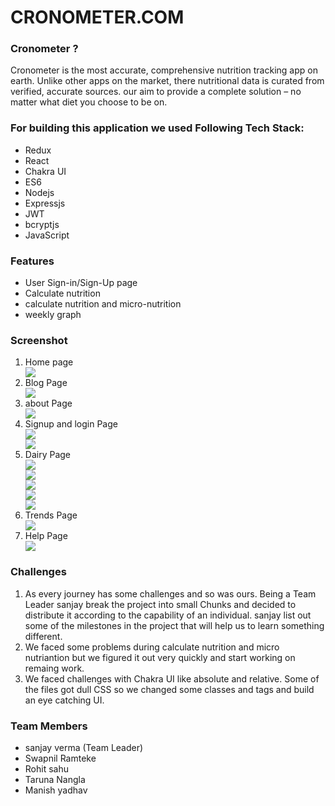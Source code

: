 # CRONOMETER.COM


### Cronometer ?
<p>Cronometer is the most accurate, comprehensive nutrition tracking app on earth. Unlike other apps on the market, there nutritional data is curated from verified, accurate sources. our aim to provide a complete solution – no matter what diet you choose to be on.</p>

### For building this application we used Following Tech Stack:
<ul>
<li>Redux</li>
<li>React</li>
<li>Chakra UI</li>
<li>ES6</li>
<li>Nodejs</li>
<li>Expressjs</li>
<li>JWT</li>
<li>bcryptjs</li>
<li>JavaScript</li>

</ul>

### Features
<ul>
<li>User Sign-in/Sign-Up page </li>
<li>Calculate nutrition </li>
<li>calculate nutrition and micro-nutrition</li>
<li> weekly graph</li>
</ul>

### Screenshot 
<ol>
<li>Home page</li>

<div margin="auto" justifyContent="center" ><img src="https://miro.medium.com/max/720/1*wFhYyVLen4mnXj48_kFUGQ.png"/></div>

<li>Blog Page</li>

<div margin="auto" justifyContent="center"><img src="https://miro.medium.com/max/720/1*nhOlb4m-L9FZ0g6TBdLEqw.png"/></div>

<li>about Page</li>

<div margin="auto" justifyContent="center"><img src="https://miro.medium.com/max/720/1*0vGf7cyHyWUjW-HV7Hsr9g.png"/></div>

<li>Signup and login Page</li>

<div margin="auto" justifyContent="center"><img src="https://miro.medium.com/max/720/1*w9Yc8HArnrFZJ-IG6lICjg.png"/></div>
<div margin="auto" justifyContent="center"><img src="https://miro.medium.com/max/720/1*goKwH74hov3knBpJknSzQw.png"/></div>

<li> Dairy Page</li>

<div margin="auto" justifyContent="center"><img src="https://miro.medium.com/max/720/1*6xlVZuv4sGuiWyTDpT_Fdg.png"/></div>

<div margin="auto" justifyContent="center"><img src="https://miro.medium.com/max/720/1*WkXP0N08SErNV9GZwFKuDw.png"/></div>

<div margin="auto" justifyContent="center"><img src="https://miro.medium.com/max/720/1*lkA_sR3ZpS_nAxhSTAW5lw.png"/></div>

<div margin="auto" justifyContent="center"><img src="https://miro.medium.com/max/720/1*h6aycPAEtsYP-z-QPbpZfg.png"/></div>

<div margin="auto" justifyContent="center"><img src="https://miro.medium.com/max/720/1*EZ6T_XbFHZjn83NfYAAIRA.png"/></div>

<li>Trends Page</li>

<div margin="auto" justifyContent="center"><img src="https://miro.medium.com/max/720/1*f6qov5DyrI2gvL_lnK2cqQ.png"/></div>


<li>Help Page</li>

<div margin="auto" justifyContent="center"><img src="https://miro.medium.com/max/720/1*Rc-JzMb1zmV7JeIyUpHH7A.png"/></div>


</ol>

### Challenges
<ol>
<li>As every journey has some challenges and so was ours. Being a Team Leader sanjay break the project into small Chunks and decided to distribute it according to the capability of an individual.
sanjay list out some of the milestones in the project that will help us to learn something different.</li>
<li>We faced some problems during calculate nutrition and micro nutriantion  but we figured it out very quickly and start working on remaing work.</li>
<li>We faced challenges with Chakra UI like absolute and relative. Some of the files got dull CSS so we changed some classes and tags and build an eye catching UI.</li>
</ol>

### Team Members
<ul>
<li>sanjay verma (Team Leader)</li>
<li>Swapnil Ramteke</li>
<li>Rohit sahu</li>
<li>Taruna Nangla</li>
<li>Manish yadhav</li>
</ul>
